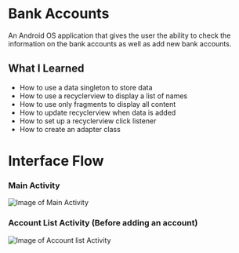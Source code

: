 # Bank Accounts

An Android OS application that gives the user the ability to check the information on the bank accounts as well as 
add new bank accounts.

## What I Learned

* How to use a data singleton to store data
* How to use a recyclerview to display a list of names
* How to use only fragments to display all content
* How to update recyclerview when data is added
* How to set up a recyclerview click listener
* How to create an adapter class

# Interface Flow
### Main Activity
![Image of Main Activity](https://negrt.github.io/cv/images/bkMainActivity.png)

### Account List Activity (Before adding an account)
![Image of Account list Activity](https://negrt.github.io/cv/images/bkAccountListActivity.png)
